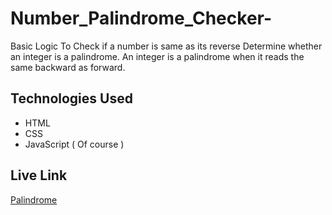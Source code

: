 # Number_Palindrome_Checker-
Basic Logic To Check if a number is same as its reverse
Determine whether an integer is a palindrome. An integer is a palindrome when it reads the same backward as forward.

## Technologies Used
* HTML
* CSS
* JavaScript ( Of course )

## Live Link
[Palindrome](https://bilalsarimeseli.github.io/Number_Palindrome_Checker/)
